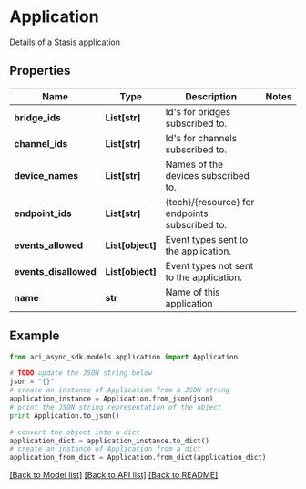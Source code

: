 # Application

Details of a Stasis application

## Properties
Name | Type | Description | Notes
------------ | ------------- | ------------- | -------------
**bridge_ids** | **List[str]** | Id&#39;s for bridges subscribed to. | 
**channel_ids** | **List[str]** | Id&#39;s for channels subscribed to. | 
**device_names** | **List[str]** | Names of the devices subscribed to. | 
**endpoint_ids** | **List[str]** | {tech}/{resource} for endpoints subscribed to. | 
**events_allowed** | **List[object]** | Event types sent to the application. | 
**events_disallowed** | **List[object]** | Event types not sent to the application. | 
**name** | **str** | Name of this application | 

## Example

```python
from ari_async_sdk.models.application import Application

# TODO update the JSON string below
json = "{}"
# create an instance of Application from a JSON string
application_instance = Application.from_json(json)
# print the JSON string representation of the object
print Application.to_json()

# convert the object into a dict
application_dict = application_instance.to_dict()
# create an instance of Application from a dict
application_from_dict = Application.from_dict(application_dict)
```
[[Back to Model list]](../README.md#documentation-for-models) [[Back to API list]](../README.md#documentation-for-api-endpoints) [[Back to README]](../README.md)


